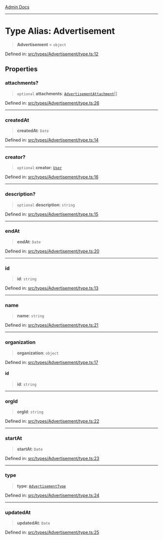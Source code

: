 [Admin Docs](/)

***

# Type Alias: Advertisement

> **Advertisement** = `object`

Defined in: [src/types/Advertisement/type.ts:12](https://github.com/PalisadoesFoundation/talawa-admin/blob/main/src/types/Advertisement/type.ts#L12)

## Properties

### attachments?

> `optional` **attachments**: [`AdvertisementAttachment`](AdvertisementAttachment.md)[]

Defined in: [src/types/Advertisement/type.ts:26](https://github.com/PalisadoesFoundation/talawa-admin/blob/main/src/types/Advertisement/type.ts#L26)

***

### createdAt

> **createdAt**: `Date`

Defined in: [src/types/Advertisement/type.ts:14](https://github.com/PalisadoesFoundation/talawa-admin/blob/main/src/types/Advertisement/type.ts#L14)

***

### creator?

> `optional` **creator**: [`User`](../../../User/type/type-aliases/User.md)

Defined in: [src/types/Advertisement/type.ts:16](https://github.com/PalisadoesFoundation/talawa-admin/blob/main/src/types/Advertisement/type.ts#L16)

***

### description?

> `optional` **description**: `string`

Defined in: [src/types/Advertisement/type.ts:15](https://github.com/PalisadoesFoundation/talawa-admin/blob/main/src/types/Advertisement/type.ts#L15)

***

### endAt

> **endAt**: `Date`

Defined in: [src/types/Advertisement/type.ts:20](https://github.com/PalisadoesFoundation/talawa-admin/blob/main/src/types/Advertisement/type.ts#L20)

***

### id

> **id**: `string`

Defined in: [src/types/Advertisement/type.ts:13](https://github.com/PalisadoesFoundation/talawa-admin/blob/main/src/types/Advertisement/type.ts#L13)

***

### name

> **name**: `string`

Defined in: [src/types/Advertisement/type.ts:21](https://github.com/PalisadoesFoundation/talawa-admin/blob/main/src/types/Advertisement/type.ts#L21)

***

### organization

> **organization**: `object`

Defined in: [src/types/Advertisement/type.ts:17](https://github.com/PalisadoesFoundation/talawa-admin/blob/main/src/types/Advertisement/type.ts#L17)

#### id

> **id**: `string`

***

### orgId

> **orgId**: `string`

Defined in: [src/types/Advertisement/type.ts:22](https://github.com/PalisadoesFoundation/talawa-admin/blob/main/src/types/Advertisement/type.ts#L22)

***

### startAt

> **startAt**: `Date`

Defined in: [src/types/Advertisement/type.ts:23](https://github.com/PalisadoesFoundation/talawa-admin/blob/main/src/types/Advertisement/type.ts#L23)

***

### type

> **type**: [`AdvertisementType`](../enumerations/AdvertisementType.md)

Defined in: [src/types/Advertisement/type.ts:24](https://github.com/PalisadoesFoundation/talawa-admin/blob/main/src/types/Advertisement/type.ts#L24)

***

### updatedAt

> **updatedAt**: `Date`

Defined in: [src/types/Advertisement/type.ts:25](https://github.com/PalisadoesFoundation/talawa-admin/blob/main/src/types/Advertisement/type.ts#L25)
